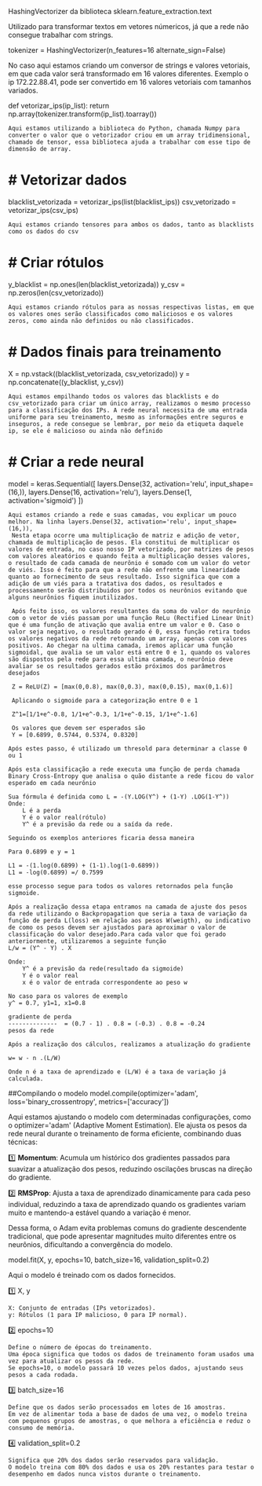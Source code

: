 HashingVectorizer da biblioteca  sklearn.feature_extraction.text

Utilizado para transformar textos em vetores númericos, já que a rede não consegue trabalhar com strings.

tokenizer = HashingVectorizer(n_features=16 alternate_sign=False)

No caso aqui estamos criando um conversor de strings e valores vetoriais, em que cada valor será transformado em 16 valores diferentes. Exemplo o ip 172.22.88.41, pode ser convertido em 16 valores vetoriais com tamanhos variados.


def vetorizar_ips(ip_list):
    return np.array(tokenizer.transform(ip_list).toarray())

    Aqui estamos utilizando a biblioteca do Python, chamada Numpy para converter o valor que o vetorizador criou em um array tridimensional, chamado de tensor, essa biblioteca ajuda a trabalhar com esse tipo de dimensão de array.

# # Vetorizar dados
blacklist_vetorizada = vetorizar_ips(list(blacklist_ips))
csv_vetorizado = vetorizar_ips(csv_ips)

    Aqui estamos criando tensores para ambos os dados, tanto as blacklists como os dados do csv

# # Criar rótulos
 y_blacklist = np.ones(len(blacklist_vetorizada))
 y_csv = np.zeros(len(csv_vetorizado))

    Aqui estamos criando rótulos para as nossas respectivas listas, em que os valores ones serão classificados como maliciosos e os valores zeros, como ainda não definidos ou não classificados.

# # Dados finais para treinamento
 X = np.vstack((blacklist_vetorizada, csv_vetorizado))
 y = np.concatenate((y_blacklist, y_csv))

    Aqui estamos empilhando todos os valores das blacklists e do csv_vetorizado para criar um único array, realizamos o mesmo processo para a classificação dos IPs. A rede neural necessita de uma entrada uniforme para seu treinamento, mesmo as informações entre seguros e inseguros, a rede consegue se lembrar, por meio da etiqueta daquele ip, se ele é malicioso ou ainda não definido

# # Criar a rede neural
 model = keras.Sequential([
     layers.Dense(32, activation='relu', input_shape=(16,)),
     layers.Dense(16, activation='relu'),
     layers.Dense(1, activation='sigmoid')
 ])

    Aqui estamos criando a rede e suas camadas, vou explicar um pouco melhor. Na linha layers.Dense(32, activation='relu', input_shape=(16,)),
     Nesta etapa ocorre uma multiplicação de matriz e adição de vetor, chamada de multiplicação de pesos. Ela constitui de multiplicar os valores de entrada, no caso nosso IP vetorizado, por matrizes de pesos com valores aleatórios e quando feita a multiplicação desses valores, o resultado de cada camada de neurônio é somado com um valor do vetor de viés. Isso é feito para que a rede não enfrente uma linearidade quanto ao fornecimento de seus resultado. Isso significa que com a adição de um viés para a tratativa dos dados, os resultados e processamento serão distribuidos por todos os neurônios evitando que alguns neurônios fiquem inutilizados.

     Após feito isso, os valores resultantes da soma do valor do neurônio com o vetor de viés passam por uma função ReLu (Rectified Linear Unit) que é uma função de ativação que avalia entre um valor e 0. Caso o valor seja negativo, o resultado gerado é 0, essa função retira todos os valores negativos da rede retornando um array, apenas com valores positivos. Ao chegar na ultima camada, iremos aplicar uma função sigmoidal, que avalia se um valor está entre 0 e 1, quando os valores são dispostos pela rede para essa ultima camada, o neurônio deve avaliar se os resultados gerados estão próximos dos parâmetros desejados
     
     Z = ReLU(Z) = [max(0,0.8), max(0,0.3), max(0,0.15), max(0,1.6)]

     Aplicando o sigmoide para a categorização entre 0 e 1

     Z^1=[1/1+e^-0.8, 1/1+e^-0.3, 1/1+e^-0.15, 1/1+e^-1.6]

     Os valores que devem ser esperados são
     Y = [0.6899, 0.5744, 0.5374, 0.8320]

    Após estes passo, é utilizado um thresold para determinar a classe 0 ou 1

    Após esta classificação a rede executa uma função de perda chamada Binary Cross-Entropy que analisa o quão distante a rede ficou do valor esperado em cada neurônio

    Sua fórmula é definida como L = -(Y.LOG(Y^) + (1-Y) .LOG(1-Y^))
    Onde:
        L é a perda
        Y é o valor real(rótulo)
        Y^ é a previsão da rede ou a saída da rede.

    Seguindo os exemplos anteriores ficaria dessa maneira

    Para 0.6899 e y = 1

    L1 = -(1.log(0.6899) + (1-1).log(1-0.6899))
    L1 = -log(0.6899) =/ 0.7599

    esse processo segue para todos os valores retornados pela função sigmoide.

    Após a realização dessa etapa entramos na camada de ajuste dos pesos da rede utilizando o Backpropagation que seria a taxa de variação da função de perda L(loss) em relação aos pesos W(weigth), ou indicativo de como os pesos devem ser ajustados para aproximar o valor de classificação do valor desejado.Para cada valor que foi gerado anteriormente, utilizaremos a seguinte função
    L/w = (Y^ - Y) . X

    Onde:
        Y^ é a previsão da rede(resultado da sigmoide)
        Y é o valor real
        x é o valor de entrada correspondente ao peso w

    No caso para os valores de exemplo
    y^ = 0.7, y1=1, x1=0.8

    gradiente de perda
    --------------  = (0.7 - 1) . 0.8 = (-0.3) . 0.8 = -0.24
    pesos da rede

    Após a realização dos cálculos, realizamos a atualização do gradiente

    w= w - n .(L/W)

    Onde n é a taxa de aprendizado e (L/W) é a taxa de variação já calculada.

##Compilando o modelo
    model.compile(optimizer='adam', loss='binary_crossentropy', metrics=['accuracy'])

   Aqui estamos ajustando o modelo com determinadas configurações, como o optimizer='adam'
(Adaptive Moment Estimation). Ele ajusta os pesos da rede neural durante o treinamento de forma eficiente, combinando duas técnicas:

1️⃣ **Momentum**: Acumula um histórico dos gradientes passados para suavizar a atualização dos pesos, reduzindo oscilações bruscas na direção do gradiente.

2️⃣ **RMSProp**: Ajusta a taxa de aprendizado dinamicamente para cada peso individual, reduzindo a taxa de aprendizado quando os gradientes variam muito e mantendo-a estável quando a variação é menor.

Dessa forma, o Adam evita problemas comuns do gradiente descendente tradicional, que pode apresentar magnitudes muito diferentes entre os neurônios, dificultando a convergência do modelo.

model.fit(X, y, epochs=10, batch_size=16, validation_split=0.2)

Aqui o modelo é treinado com os dados fornecidos.

1️⃣ X, y

    X: Conjunto de entradas (IPs vetorizados).
    y: Rótulos (1 para IP malicioso, 0 para IP normal).

2️⃣ epochs=10

    Define o número de épocas do treinamento.
    Uma época significa que todos os dados de treinamento foram usados uma vez para atualizar os pesos da rede.
    Se epochs=10, o modelo passará 10 vezes pelos dados, ajustando seus pesos a cada rodada.

3️⃣ batch_size=16

    Define que os dados serão processados em lotes de 16 amostras.
    Em vez de alimentar toda a base de dados de uma vez, o modelo treina com pequenos grupos de amostras, o que melhora a eficiência e reduz o consumo de memória.

4️⃣ validation_split=0.2

    Significa que 20% dos dados serão reservados para validação.
    O modelo treina com 80% dos dados e usa os 20% restantes para testar o desempenho em dados nunca vistos durante o treinamento.
